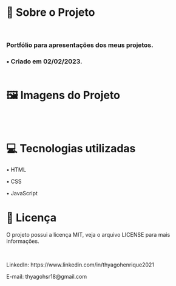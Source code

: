 <h1>📄 Sobre o Projeto</h1>
<br>
<h3>Portfólio para apresentações dos meus projetos.
<h3>• Criado em 02/02/2023.
<br><br>
<h1>🖼️ Imagens do Projeto </h1>

<br><br>
<h1>💻 Tecnologias utilizadas</h1>
<p>• HTML</p>
<p>• CSS</p>
<p>• JavaScript</p>
<h1>📝 Licença </h1>
<p>O projeto possui a licença MIT, veja o arquivo LICENSE para mais informações.</p>
<br>
<p>LinkedIn: https://www.linkedin.com/in/thyagohenrique2021</p>
<p>E-mail: thyagohsr18@gmail.com</p>
